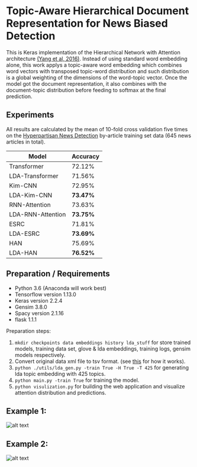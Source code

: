 # Topic-Aware Hierarchical Document Representation for News Biased Detection

This is Keras implementation of the Hierarchical Network with Attention architecture [(Yang et al, 2016)](http://www.cs.cmu.edu/~./hovy/papers/16HLT-hierarchical-attention-networks.pdf).
Instead of using standard word embedding alone, this work applys a topic-aware word embedding which combines word vectors with transposed topic-word distribution and such distribution is a global weighting of the dimensions of the word-topic vector. Once the model got the document representation, it also combines with the document-topic distribution before feeding to softmax at the final prediction.

## Experiments
All results are calculated by the mean of 10-fold cross validation five times on the [Hyperpartisan News Detection](https://pan.webis.de/semeval19/semeval19-web/) by-article training set data (645 news articles in total).  


| Model | Accuracy |
| --- | --- |
| Transformer | 72.12% | 
| LDA-Transformer | 71.56% | 
| Kim-CNN | 72.95% | 
| LDA-Kim-CNN | **73.47%** | 
| RNN-Attention | 73.63% |
| LDA-RNN-Attention | **73.75%** | 
| ESRC| 71.81% |
| LDA-ESRC | **73.69%** |
| HAN | 75.69% |
| LDA-HAN | **76.52%** | 

## Preparation / Requirements

* Python 3.6 (Anaconda will work best)
* Tensorflow version 1.13.0
* Keras version 2.2.4
* Gensim 3.8.0
* Spacy version 2.1.16
* flask 1.1.1

Preparation steps:
1. `mkdir checkpoints data embeddings history lda_stuff` for store trained models, training data set, glove & lda embeddings, training logs, gensim models respectively.
2. Convert original data xml file to tsv format. (see [this](https://github.com/GateNLP/semeval2019-hyperpartisan-bertha-von-suttner/tree/4b1d74b73247a06ed79e8e7af30923ce6828574a) for how it works).
3. `python ./utils/lda_gen.py -train True -H True -T 425` for generating lda topic embedding with 425 topics.
4. `python main.py -train True` for training the model.
5. `python visulization.py` for building the web application and visualize attention distribution and predictions.

## Example 1:
![alt text](https://github.com/yjiang123/LDA_HAN-for-News-Biased-Detection/blob/master/images/Discursive.png "Discursive News")
## Example 2:
![alt text](https://github.com/yjiang123/LDA_HAN-for-News-Biased-Detection/blob/master/images/Tendentious.png "Tendentious News")
